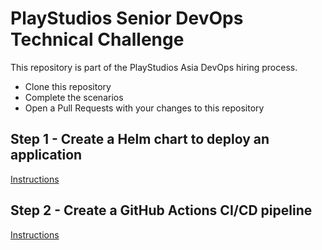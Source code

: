 # PlayStudios Senior DevOps Technical Challenge

This repository is part of the PlayStudios Asia DevOps hiring process.

- Clone this repository
- Complete the scenarios
- Open a Pull Requests with your changes to this repository

## Step 1 - Create a Helm chart to deploy an application

[Instructions](./step-helm.md)

## Step 2 - Create a GitHub Actions CI/CD pipeline

[Instructions](./step-pipeline.md)
